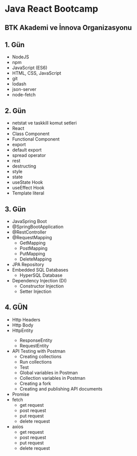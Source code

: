 # Java React Bootcamp
## BTK Akademi ve İnnova Organizasyonu   
## 1. Gün
- NodeJS
- npm
- JavaScript (ES6)
- HTML, CSS, JavaScript
- git 
- lodash
- json-server
- node-fetch

## 2. Gün
- netstat ve taskkill komut setleri
- React 
- Class Component
- Functional Component 
- export
- default export
- spread operator
- rest
- destructing 
- style
- state
- useState Hook
- useEffect Hook
- Template literal 

## 3. Gün
- JavaSpring Boot
- @SpringBootApplication
- @RestController
- @RequestMapping
  - GetMapping
  - PostMapping
  - PutMapping
  - DeleteMapping
- JPA Repository
- Embedded SQL Databases
  - HyperSQL Database
- Dependency Injection (DI)
  - Constructor Injection
  - Setter Injection

## 4. GÜN
- Http Headers
- Http Body
- HttpEntity<T>
  - ResponseEntity<T>
  - RequestEntity<T>
- API Testing with Postman
  - Creating collections
  - Run collections
  - Test
  - Global variables in Postman
  - Collection variables in Postman
  - Creating a fork
  - Creating and publishing API documents
- Promise 
- fetch
  - get request
  - post request
  - put request
  - delete request
- axios
  - get request
  - post request
  - put request
  - delete request